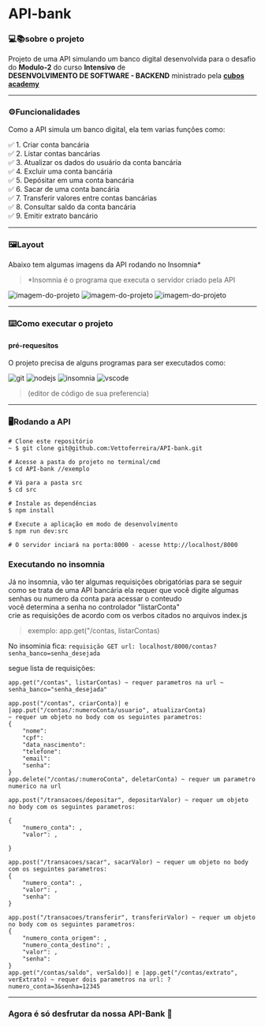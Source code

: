 # API-bank

### 💻:books:sobre o projeto 
Projeto de uma API simulando um banco digital desenvolvida para o desafio do **Modulo-2** do curso **Intensivo** de </br>
**DESENVOLVIMENTO DE SOFTWARE - BACKEND** ministrado pela **[cubos academy](https://cubos.academy/)**

---
### ⚙️Funcionalidades 
Como a API simula um banco digital, ela tem varias funções como: 


:white_check_mark: 1. Criar conta bancária </br>
:white_check_mark: 2. Listar contas bancárias</br>
:white_check_mark: 3. Atualizar os dados do usuário da conta bancária</br>
:white_check_mark: 4. Excluir uma conta bancária</br>
:white_check_mark: 5. Depósitar em uma conta bancária</br>
:white_check_mark: 6. Sacar de uma conta bancária</br>
:white_check_mark: 7. Transferir valores entre contas bancárias </br>
:white_check_mark: 8. Consultar saldo da conta bancária </br>
:white_check_mark: 9. Emitir extrato bancário </br>

---

### 🖼️Layout

Abaixo tem algumas imagens da API rodando no Insomnia*
> *Insomnia é o programa que executa o servidor criado pela API

![imagem-do-projeto](https://github.com/Vettoferreira/API-bank/assets/72666573/69139812-b170-4e23-8f04-8650be02ce41)
![imagem-do-projeto](https://github.com/Vettoferreira/API-bank/assets/72666573/ae566330-2b48-4914-ac49-599cc9b98909)
![imagem-do-projeto](https://github.com/Vettoferreira/API-bank/assets/72666573/c99c4341-4917-481c-838a-51a9d9e1a789)

---

### ⌨️Como executar o projeto

#### pré-requesitos

O projeto precisa de alguns programas para ser executados como: </br>

![git](https://img.shields.io/badge/GIT-E44C30?style=for-the-badge&logo=git&logoColor=white)
 ![nodejs](https://img.shields.io/badge/Node%20js-339933?style=for-the-badge&logo=nodedotjs&logoColor=white)
 ![insomnia](https://img.shields.io/badge/Insomnia-5849be?style=for-the-badge&logo=Insomnia&logoColor=white)
 ![vscode](https://img.shields.io/badge/VSCode-0078D4?style=for-the-badge&logo=visual%20studio%20code&logoColor=white) 
 > (editor de código de sua preferencia)

---

### 🖥️Rodando a API 

	
 ```
# Clone este repositório
~ $ git clone git@github.com:Vettoferreira/API-bank.git

# Acesse a pasta do projeto no terminal/cmd
$ cd API-bank //exemplo

# Vá para a pasta src
$ cd src

# Instale as dependências
$ npm install

# Execute a aplicação em modo de desenvolvimento
$ npm run dev:src

# O servidor inciará na porta:8000 - acesse http://localhost/8000 
```

### Executando no insomnia

Já no insomnia, vão ter algumas requisições obrigatórias para se seguir </br>
como se trata de uma API bancária ela requer que você digite algumas senhas ou numero da conta para acessar o conteudo </br>
você determina a senha no controlador "listarConta" </br>
crie as requisiçôes de acordo com os verbos citados no arquivos index.js 
> exemplo: app.get("/contas, listarContas) </br>

No insominia fica: `requisição GET url: localhost/8000/contas?senha_banco=senha_desejada` </br>

segue lista de requisições:</br>
```
app.get("/contas", listarContas) ~ requer parametros na url ~ senha_banco="senha_desejada"

app.post("/contas", criarConta)| e |app.put("/contas/:numeroConta/usuario", atualizarConta)
~ requer um objeto no body com os seguintes parametros: 
{
	"nome":	 	
	"cpf": 
	"data_nascimento": 
	"telefone": 
	"email": 
	"senha":
}
app.delete("/contas/:numeroConta", deletarConta) ~ requer um parametro numerico na url

app.post("/transacoes/depositar", depositarValor) ~ requer um objeto no body com os seguintes parametros:

{
	"numero_conta": ,
	"valor": ,
	
}

app.post("/transacoes/sacar", sacarValor) ~ requer um objeto no body com os seguintes parametros:
{
	"numero_conta": ,
	"valor": ,
	"senha": 
}

app.post("/transacoes/transferir", transferirValor) ~ requer um objeto no body com os seguintes parametros:
{
	"numero_conta_origem": ,
	"numero_conta_destino": ,
	"valor": ,
	"senha": 
}
app.get("/contas/saldo", verSaldo)| e |app.get("/contas/extrato", verExtrato) ~ requer dois parametros na url: ?numero_conta=3&senha=12345
```

--- 

### Agora é só desfrutar da nossa API-Bank 👋









